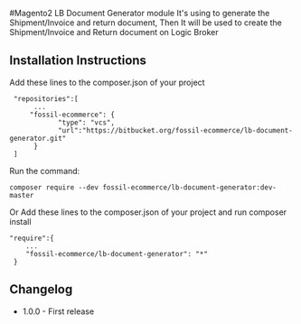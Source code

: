 #Magento2 LB Document Generator module 
It's using to generate the Shipment/Invoice and return document,
Then It will be used to create the Shipment/Invoice and Return document on Logic Broker

Installation Instructions
--------------------------
Add these lines to the composer.json of your project

```
 "repositories":[
      ...
     "fossil-ecommerce": {
            "type": "vcs",
            "url":"https://bitbucket.org/fossil-ecommerce/lb-document-generator.git"
      }
 ]
```

Run the command:
```
composer require --dev fossil-ecommerce/lb-document-generator:dev-master
```
Or
Add these lines to the composer.json of your project and run composer install

```
"require":{
    ...
    "fossil-ecommerce/lb-document-generator": "*"
 }
```

Changelog
----------

* 1.0.0 - First release